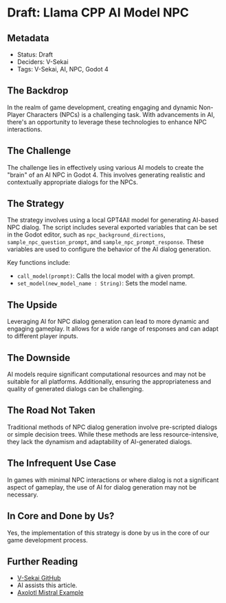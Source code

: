 # Draft: Llama CPP AI Model NPC

## Metadata

- Status: Draft
- Deciders: V-Sekai
- Tags: V-Sekai, AI, NPC, Godot 4

## The Backdrop

In the realm of game development, creating engaging and dynamic Non-Player Characters (NPCs) is a challenging task. With advancements in AI, there's an opportunity to leverage these technologies to enhance NPC interactions.

## The Challenge

The challenge lies in effectively using various AI models to create the "brain" of an AI NPC in Godot 4. This involves generating realistic and contextually appropriate dialogs for the NPCs.

## The Strategy

The strategy involves using a local GPT4All model for generating AI-based NPC dialog. The script includes several exported variables that can be set in the Godot editor, such as `npc_background_directions`, `sample_npc_question_prompt`, and `sample_npc_prompt_response`. These variables are used to configure the behavior of the AI dialog generation.

Key functions include:

- `call_model(prompt)`: Calls the local model with a given prompt.
- `set_model(new_model_name : String)`: Sets the model name.

## The Upside

Leveraging AI for NPC dialog generation can lead to more dynamic and engaging gameplay. It allows for a wide range of responses and can adapt to different player inputs.

## The Downside

AI models require significant computational resources and may not be suitable for all platforms. Additionally, ensuring the appropriateness and quality of generated dialogs can be challenging.

## The Road Not Taken

Traditional methods of NPC dialog generation involve pre-scripted dialogs or simple decision trees. While these methods are less resource-intensive, they lack the dynamism and adaptability of AI-generated dialogs.

## The Infrequent Use Case

In games with minimal NPC interactions or where dialog is not a significant aspect of gameplay, the use of AI for dialog generation may not be necessary.

## In Core and Done by Us?

Yes, the implementation of this strategy is done by us in the core of our game development process.

## Further Reading

- [V-Sekai GitHub](https://github.com/v-sekai/)
- AI assists this article.
- [Axolotl Mistral Example](https://github.com/OpenAccess-AI-Collective/axolotl/tree/main/examples/mistral)
